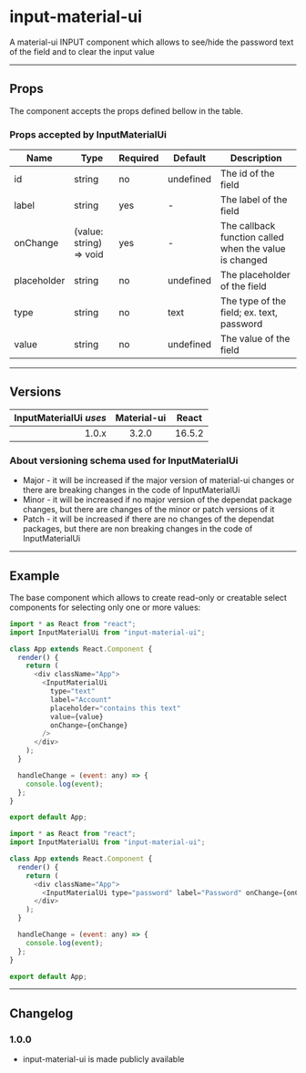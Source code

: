 # input-material-ui

A material-ui INPUT component which allows to see/hide the password text of the field and to clear the input value

---

## Props

The component accepts the props defined bellow in the table.

### Props accepted by InputMaterialUi

| Name        | Type                    | Required | Default   | Description                                            |
| ----------- | ----------------------- | -------- | --------- | ------------------------------------------------------ |
| id          | string                  | no       | undefined | The id of the field                                    |
| label       | string                  | yes      | -         | The label of the field                                 |
| onChange    | (value: string) => void | yes      | -         | The callback function called when the value is changed |
| placeholder | string                  | no       | undefined | The placeholder of the field                           |
| type        | string                  | no       | text      | The type of the field; ex. text, password              |
| value       | string                  | no       | undefined | The value of the field                                 |

---

## Versions

| InputMaterialUi _uses_ | Material-ui | React  |
| ---------------------: | :---------: | :----: |
|                  1.0.x |    3.2.0    | 16.5.2 |

### About versioning schema used for InputMaterialUi

- Major - it will be increased if the major version of material-ui changes or there are breaking changes in the code of InputMaterialUi
- Minor - it will be increased if no major version of the dependat package changes, but there are changes of the minor or patch versions of it
- Patch - it will be increased if there are no changes of the dependat packages, but there are non breaking changes in the code of InputMaterialUi

---

## Example

The base component which allows to create read-only or creatable select components for selecting only one or more values:

```js
import * as React from "react";
import InputMaterialUi from "input-material-ui";

class App extends React.Component {
  render() {
    return (
      <div className="App">
        <InputMaterialUi
          type="text"
          label="Account"
          placeholder="contains this text"
          value={value}
          onChange={onChange}
        />
      </div>
    );
  }

  handleChange = (event: any) => {
    console.log(event);
  };
}

export default App;
```

```js
import * as React from "react";
import InputMaterialUi from "input-material-ui";

class App extends React.Component {
  render() {
    return (
      <div className="App">
        <InputMaterialUi type="password" label="Password" onChange={onChange} />
      </div>
    );
  }

  handleChange = (event: any) => {
    console.log(event);
  };
}

export default App;
```

---

## Changelog

### 1.0.0

- input-material-ui is made publicly available
